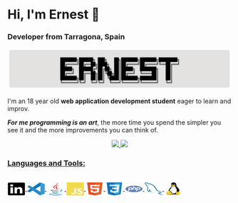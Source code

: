 # Hi, I'm Ernest :wave:
### Developer from Tarragona, Spain
<img src="banner.png" alt="banner">

I'm an 18 year old **web application development student** eager to learn and improv.
<br/>

***For me programming is an art***, the more time you spend the simpler you see it and the more improvements you can think of.

<div align="center">
  <a href="https://github.com/ern3stma">
  <img height="180em" src="https://github-readme-stats.vercel.app/api?username=ern3stma&show_icons=true&include_all_commits=true&count_private=true&custom_title=My%20GitHub%20Stats"/>
  <img height="180em" src="https://github-readme-stats.vercel.app/api/top-langs/?username=ern3stma&layout=compact&langs_count=10"/>
</div>
  
  ### Languages and Tools:
  
<div style="display: inline_block"><br>
  <img align="center" alt="Rafa-Js" height="30" width="40" href="https://www.linkedin.com/in/ern3stma/" src="https://github.com/devicons/devicon/blob/master/icons/linkedin/linkedin-plain.svg">
  <img align="center" alt="Rafa-Js" height="30" width="40" href="https://code.visualstudio.com/" src="https://github.com/devicons/devicon/blob/master/icons/vscode/vscode-original.svg">
  <img align="center" alt="Rafa-Js" height="30" width="40" href="https://www.java.com/es/"  src="https://github.com/devicons/devicon/blob/master/icons/java/java-original.svg">
  <img align="center" alt="Rafa-Js" height="30" width="40" href="https://www.javascript.com/" src="https://github.com/devicons/devicon/blob/master/icons/javascript/javascript-plain.svg">
  <img align="center" alt="Rafa-Js" height="30" width="40" href="https://www.w3schools.com/html/default.asp" src="https://github.com/devicons/devicon/blob/master/icons/html5/html5-original.svg">
  <img align="center" alt="Rafa-Js" height="30" width="40" href="https://www.w3schools.com/Css/" src="https://github.com/devicons/devicon/blob/master/icons/css3/css3-original.svg">
  <img align="center" alt="Rafa-Js" height="30" width="40" href="https://www.php.net/" src="https://github.com/devicons/devicon/blob/master/icons/php/php-plain.svg">
  <img align="center" alt="Rafa-Js" height="30" width="40" href="https://www.mysql.com/" src="https://github.com/devicons/devicon/blob/master/icons/mysql/mysql-plain.svg">
  <img align="center" alt="Rafa-Js" height="30" width="40" href="https://www.gnu.org/" src="https://github.com/devicons/devicon/blob/master/icons/linux/linux-original.svg">
  
</div>
